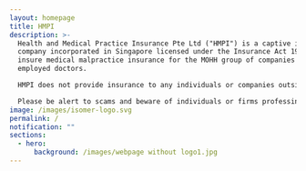 ```yaml
---
layout: homepage
title: HMPI
description: >-
  Health and Medical Practice Insurance Pte Ltd ("HMPI") is a captive insurance
  company incorporated in Singapore licensed under the Insurance Act 1966 to
  insure medical malpractice insurance for the MOHH group of companies and
  employed doctors.

  HMPI does not provide insurance to any individuals or companies outside of the MOHH Group.

  Please be alert to scams and beware of individuals or firms professing to be representatives of HMPI offering insurance products.
image: /images/isomer-logo.svg
permalink: /
notification: ""
sections:
  - hero:
      background: /images/webpage without logo1.jpg
---
```

